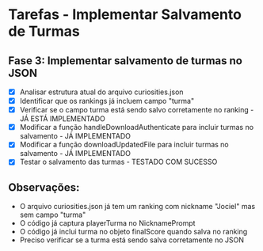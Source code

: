 # Tarefas - Implementar Salvamento de Turmas

## Fase 3: Implementar salvamento de turmas no JSON

- [x] Analisar estrutura atual do arquivo curiosities.json
- [x] Identificar que os rankings já incluem campo "turma" 
- [x] Verificar se o campo turma está sendo salvo corretamente no ranking - JÁ ESTÁ IMPLEMENTADO
- [x] Modificar a função handleDownloadAuthenticate para incluir turmas no salvamento - JÁ IMPLEMENTADO
- [x] Modificar a função downloadUpdatedFile para incluir turmas no salvamento - JÁ IMPLEMENTADO
- [x] Testar o salvamento das turmas - TESTADO COM SUCESSO

## Observações:
- O arquivo curiosities.json já tem um ranking com nickname "Jociel" mas sem campo "turma"
- O código já captura playerTurma no NicknamePrompt
- O código já inclui turma no objeto finalScore quando salva no ranking
- Preciso verificar se a turma está sendo salva corretamente no JSON

